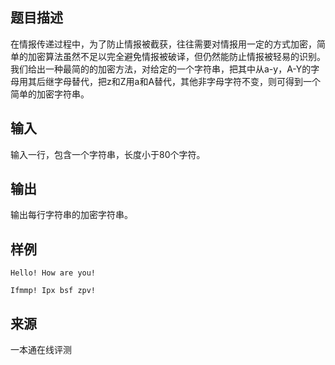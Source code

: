 ## 题目描述

在情报传递过程中，为了防止情报被截获，往往需要对情报用一定的方式加密，简单的加密算法虽然不足以完全避免情报被破译，但仍然能防止情报被轻易的识别。我们给出一种最简的的加密方法，对给定的一个字符串，把其中从a-y，A-Y的字母用其后继字母替代，把z和Z用a和A替代，其他非字母字符不变，则可得到一个简单的加密字符串。

## 输入

输入一行，包含一个字符串，长度小于80个字符。

## 输出

输出每行字符串的加密字符串。

## 样例

```input1
Hello! How are you!
```

```output1
Ifmmp! Ipx bsf zpv!
```


 ## 来源

 一本通在线评测 
